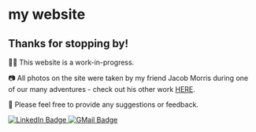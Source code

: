 # my website

## Thanks for stopping by!

👩‍💻 This website is a work-in-progress. 

📷 All photos on the site were taken by my friend Jacob Morris during one of our many adventures - check out his other work <a href="https://www.instagram.com/jaymoa7/?hl=en">HERE</a>.

📝 Please feel free to provide any suggestions or feedback.

<div id="badges">
  <a href="https://www.linkedin.com/in/wujoi/">
    <img src="https://img.shields.io/badge/LinkedIn-blue?style=for-the-badge&logo=linkedin&logoColor=white" alt="LinkedIn Badge"/>
  </a>
  <a href="mailto:joiwuu@gmail.com">
    <img src="https://img.shields.io/badge/Gmail-D14836?style=for-the-badge&logo=gmail&logoColor=white" alt="GMail Badge"/>
  </a>
</div>
